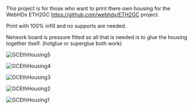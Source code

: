 This project is for those who want to print there own housing for the WebHDx ETH2GC https://github.com/webhdx/ETH2GC project.  

Print with 100% infill and no supports are needed.

Network board is pressure fitted so all that is needed is to glue the housing together itself.  (hotglue or superglue both work)

![GCEthHousing5](https://github.com/Be0w0lf710/GC-Ethernet-Housing/assets/90288196/2b82fc82-c74d-4105-9aee-d580c60c09b0)

![GCEthHousing4](https://github.com/Be0w0lf710/GC-Ethernet-Housing/assets/90288196/585e8cb7-6cf4-4e17-ad27-9d00aab8f493)

![GCEthHousing3](https://github.com/Be0w0lf710/GC-Ethernet-Housing/assets/90288196/a1fab367-b9c1-4f7c-a1e6-47591a4ed7a5)

![GCEthHousing2](https://github.com/Be0w0lf710/GC-Ethernet-Housing/assets/90288196/dcd79178-84e8-468b-9514-8bc3796ebd63)

![GCEthHousing1](https://github.com/Be0w0lf710/GC-Ethernet-Housing/assets/90288196/87225978-0a84-4e4d-a9e4-ddfa62922529)
